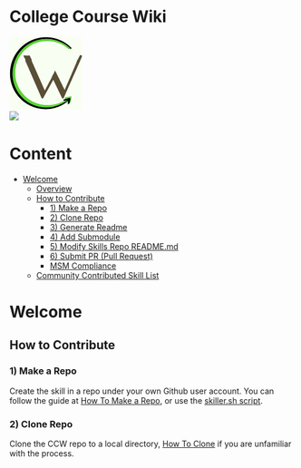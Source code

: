 # College Course Wiki
![logo](https://raw.githubusercontent.com/bfinan/CCW/master/biz/logo/logo_128b.png)   
[![](https://discordapp.com/api/guilds/524120230914424832/embed.png?style=banner1)](https://discord.gg/URWrSBs)

# Content
- [Welcome](#welcome)
  - [Overview](#available-skills)
  - [How to Contribute](#how-to-submit-a-skill)
    - [1) Make a Repo](#1-make-a-repo)
    - [2) Clone Repo](#2-clone-repo)
    - [3) Generate Readme](#3-generate-readme)
    - [4) Add Submodule](#4-add-submodule)
    - [5) Modify Skills Repo README.md](#5-modify-skills-repo-readmemd)
    - [6) Submit PR (Pull Request)](#6-submit-pr-pull-request)
    - [MSM Compliance](#msm-compliance)
  - [Community Contributed Skill List](#community-contributed-skill-list)


# Welcome


## How to Contribute

### 1) Make a Repo
Create the skill in a repo under your own Github user account.  You can follow the guide at [How To Make a Repo](https://help.github.com/articles/create-a-repo/), or use the [skiller.sh script](https://github.com/MycroftAI/mycroft-core/blob/dev/skiller.sh).

### 2) Clone Repo
Clone the CCW repo to a local directory, [How To Clone](https://help.github.com/articles/cloning-a-repository) if you are unfamiliar with the process.
